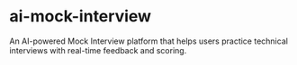 # ai-mock-interview
An AI-powered Mock Interview platform that helps users practice technical interviews with real-time feedback and scoring.
